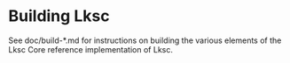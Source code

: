 Building Lksc
=============

See doc/build-*.md for instructions on building the various
elements of the Lksc Core reference implementation of Lksc.
